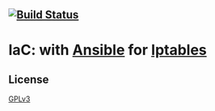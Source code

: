 [![Build Status](https://travis-ci.org/wluisaraujo/iac-ansible-iptables.svg?branch=master)](https://travis-ci.org/wluisaraujo/iac-ansible-iptables)
---
# IaC: with [Ansible](https://www.ansible.com) for [Iptables](https://www.netfilter.org/)

License
-------

[GPLv3](https://www.gnu.org/licenses/gpl-3.0.pt-br.html)
